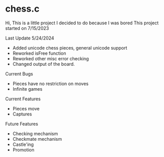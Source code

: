 # chess.c
Hi, This is a little project I decided to do because I was bored
This project started on 7/15/2023

Last Update 5/24/2024
  - Added unicode chess pieces, general unicode support
  - Reworked isFree function
  - Reworked other misc error checking
  - Changed output of the board.


Current Bugs
- Pieces have no restriction on moves
- Infinite games

Current Features
- Pieces move
- Captures

Future Features
- Checking mechanism
- Checkmate mechanism
- Castle'ing
- Promotion

